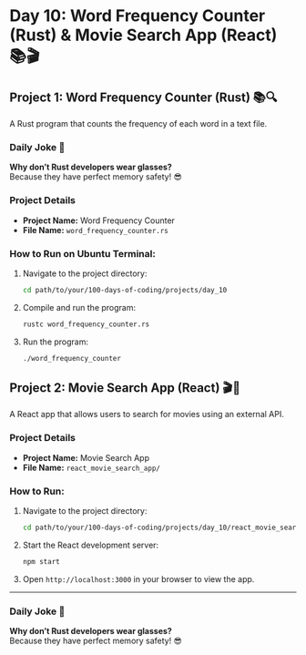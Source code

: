 # Day 10: Word Frequency Counter (Rust) & Movie Search App (React) 📚🎬

## Project 1: Word Frequency Counter (Rust) 📚🔍
A Rust program that counts the frequency of each word in a text file.

### Daily Joke 🤣
**Why don’t Rust developers wear glasses?**  
Because they have perfect memory safety! 😎

### Project Details
- **Project Name:** Word Frequency Counter
- **File Name:** `word_frequency_counter.rs`

### How to Run on Ubuntu Terminal:
1. Navigate to the project directory:
   ```bash
   cd path/to/your/100-days-of-coding/projects/day_10
   ```

2. Compile and run the program:
   ```bash
   rustc word_frequency_counter.rs
   ```

3. Run the program:
   ```bash
   ./word_frequency_counter
   ```

## Project 2: Movie Search App (React) 🎬🔎
A React app that allows users to search for movies using an external API.

### Project Details
- **Project Name:** Movie Search App
- **File Name:** `react_movie_search_app/`

### How to Run:
1. Navigate to the project directory:
   ```bash
   cd path/to/your/100-days-of-coding/projects/day_10/react_movie_search_app
   ```

2. Start the React development server:
   ```bash
   npm start
   ```

3. Open `http://localhost:3000` in your browser to view the app.

---

### Daily Joke 🤣
**Why don’t Rust developers wear glasses?**\
Because they have perfect memory safety! 😎
